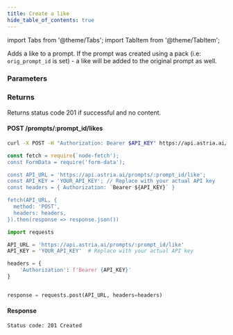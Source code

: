 ```yaml
---
title: Create a like
hide_table_of_contents: true
---
```


import Tabs from '@theme/Tabs';
import TabItem from '@theme/TabItem';

<div className="api-method">
<div>

Adds a like to a prompt.
If the prompt was created using a pack (i.e: `orig_prompt_id` is set) - a like will be added to the original prompt as well.

### Parameters


### Returns

Returns status code 201 if successful and no content.

</div>

<div>

#### POST /prompts/:prompt_id/likes

<Tabs groupId="lang">
  <TabItem value="curl" label="cURL" default>

```bash showLineNumbers
curl -X POST -H "Authorization: Bearer $API_KEY" https://api.astria.ai/prompts/:prompt_id/like 
```
  </TabItem>
  <TabItem value="javascript" label="Node.js">

```javascript
const fetch = require(`node-fetch');
const FormData = require('form-data');

const API_URL = 'https://api.astria.ai/prompts/:prompt_id/like';
const API_KEY = 'YOUR_API_KEY'; // Replace with your actual API key
const headers = { Authorization: `Bearer ${API_KEY}` }

fetch(API_URL, {
  method: 'POST',
  headers: headers,
}).then(response => response.json())


```
  </TabItem>
  <TabItem value="python" label="Python">

```python
import requests

API_URL = 'https://api.astria.ai/prompts/:prompt_id/like'
API_KEY = 'YOUR_API_KEY'  # Replace with your actual API key

headers = {
    'Authorization': f'Bearer {API_KEY}'
}


response = requests.post(API_URL, headers=headers)
```
  </TabItem>
</Tabs>

#### Response

`Status code: 201 Created`

</div>
</div>

